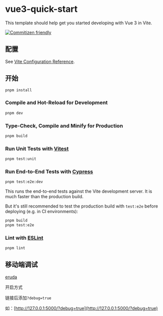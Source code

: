 # vue3-quick-start

This template should help get you started developing with Vue 3 in Vite.

[![Commitizen friendly](https://img.shields.io/badge/commitizen-friendly-brightgreen.svg)](http://commitizen.github.io/cz-cli/)

## 配置

See [Vite Configuration Reference](https://vitejs.dev/config/).

## 开始

```sh
pnpm install
```

### Compile and Hot-Reload for Development

```sh
pnpm dev
```

### Type-Check, Compile and Minify for Production

```sh
pnpm build
```

### Run Unit Tests with [Vitest](https://vitest.dev/)

```sh
pnpm test:unit
```

### Run End-to-End Tests with [Cypress](https://www.cypress.io/)

```sh
pnpm test:e2e:dev
```

This runs the end-to-end tests against the Vite development server. It is much faster than the production build.

But it's still recommended to test the production build with `test:e2e` before deploying (e.g. in CI environments):

```sh
pnpm build
pnpm test:e2e
```

### Lint with [ESLint](https://eslint.org/)

```sh
pnpm lint
```

## 移动端调试

[eruda](https://github.com/liriliri/eruda)

开启方式

链接后添加`?debug=true`

如：[http://127.0.0.1:5000/?debug=true](http://127.0.0.1:5000/?debug=true)
